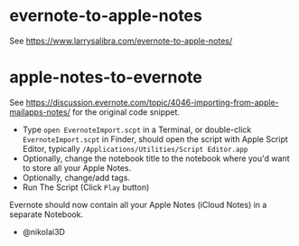 # evernote-to-apple-notes

See https://www.larrysalibra.com/evernote-to-apple-notes/

# apple-notes-to-evernote

See https://discussion.evernote.com/topic/4046-importing-from-apple-mailapps-notes/ for the original code snippet.

  * Type `open EvernoteImport.scpt` in a Terminal, or double-click `EvernoteImport.scpt` in Finder, should open the script with Apple Script Editor, typically `/Applications/Utilities/Script Editor.app`
  * Optionally, change the notebook title to the notebook where you'd want to store all your Apple Notes.
  * Optionally, change/add tags.
  * Run The Script (Click `Play` button)

Evernote should now contain all your Apple Notes (iCloud Notes) in a separate Notebook.

  - @nikolai3D
